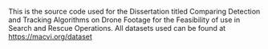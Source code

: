 This is the source code used for the Dissertation titled Comparing Detection and Tracking Algorithms on Drone Footage for the Feasibility of use in Search and Rescue Operations.
All datasets used can be found at https://macvi.org/dataset
